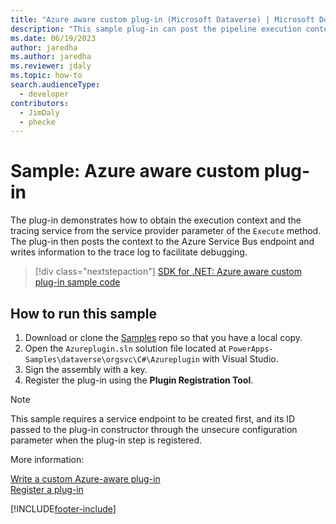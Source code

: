 ```yaml
---
title: "Azure aware custom plug-in (Microsoft Dataverse) | Microsoft Docs" 
description: "This sample plug-in can post the pipeline execution context to the Azure Service Bus." 
ms.date: 06/19/2023
author: jaredha
ms.author: jaredha
ms.reviewer: jdaly
ms.topic: how-to
search.audienceType:
  - developer
contributors:
  - JimDaly
  - phecke
---
```


# Sample: Azure aware custom plug-in

The plug-in demonstrates how to obtain the execution context and the tracing service from the service provider parameter of the `Execute` method. The plug-in then posts the context to the Azure Service Bus endpoint and writes information to the trace log to facilitate debugging.

> [!div class="nextstepaction"]
> [SDK for .NET: Azure aware custom plug-in sample code](https://github.com/microsoft/PowerApps-Samples/tree/master/dataverse/orgsvc/CSharp/Azureplugin)

## How to run this sample

1. Download or clone the [Samples](https://github.com/Microsoft/PowerApps-Samples) repo so that you have a local copy.
1. Open the `Azureplugin.sln` solution file located at `PowerApps-Samples\dataverse\orgsvc\C#\Azureplugin` with Visual Studio.
1. Sign the assembly with a key.
1. Register the plug-in using the **Plugin Registration Tool**.

> [!NOTE]
> This sample requires a service endpoint to be created first, and its ID passed to the plug-in constructor through the unsecure configuration parameter when the plug-in step is registered.

More information:

[Write a custom Azure-aware plug-in](../../write-custom-azure-aware-plugin.md)  
[Register a plug-in](../../register-plug-in.md)



[!INCLUDE[footer-include](../../../../includes/footer-banner.md)]
